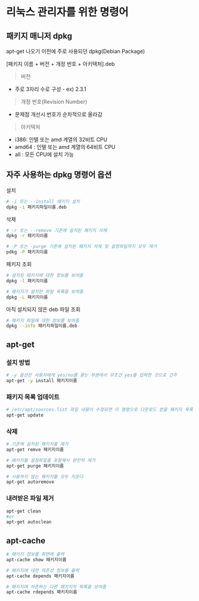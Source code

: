 # 리눅스 관리자를 위한 명령어

## 패키지 매니저 dpkg

apt-get 나오기 이전에 주로 사용되던 dpkg(Debian Package)

[패키지 이름 + 버전 + 개정 번호 + 아키텍처].deb

> 버전

- 주로 3자리 수로 구성 - ex) 2.3.1

> 개정 번호(Revision Number)

- 문제점 개선시 번호가 순차적으로 올라감

> 아키텍처

- i386: 인텔 또는 amd 계열의 32비트 CPU
- amd64 : 인텔 또는 amd 계열의 64비트 CPU
- all : 모든 CPU에 설치 가능

## 자주 사용하는 dpkg 명령어 옵션

설치

```bash
# -i 또는 --install 패키지 설치
dpkg -i 패키지파일이름.deb
```

삭제

```bash
# -r 또는 --remove 기존에 설치된 패키지 삭제
dpkg -r 패키지이름

# -P 또는 -purge 기존에 설치된 패키지 삭제 및 설정파일까지 모두 제거
pdkg -P 패키지이름
```

패키지 조회

```bash
# 설치된 패키지에 대한 정보를 보여줌
dpkg -l 패키지이름

# 패키지가 설치한 파일 목록을 보여줌
dpkg -L 패키지이름
```

아직 설치되지 않은 deb 파일 조회

```bash
# 패키지 파일에 대한 정보를 보여줌
dpkg --info 패키지파일이름.deb
```

## apt-get

### 설치 방법

```bash
# -y 옵션은 사용자에게 yes/no를 묻는 부분에서 무조건 yes를 입력한 것으로 간주
apt-get -y install 패키지이름
```

### 패키지 목록 업데이트

```bash
# /etc/apt/sources.list 파일 내용이 수정되면 이 명령으로 다운로드 받을 패키지 목록을 업데이트 해야한다
apt-get update
```

### 삭제

```bash
# 기존에 설치된 패키지를 제거
apt-get remve 패키지이름

# 패키지를 설정파일을 포함해서 완전히 제거
apt-get purge 패키지이름

# 사용하지 않는 패키지를 모두 지운다
apt-get autoremove
```

### 내려받은 파일 제거

```bash
apt-get clean
#or
apt-get autoclean
```

## apt-cache

```bash
# 패키지 정보를 화면에 출력
apt-cache show 패키지이름

# 패키지에 대한 의존성 정보를 출력
apt-cache depends 패키지이름

# 패키지에 의존하는 다른 패키지의 목록을 보여줌
apt-cache rdepends 패키지이름
```
